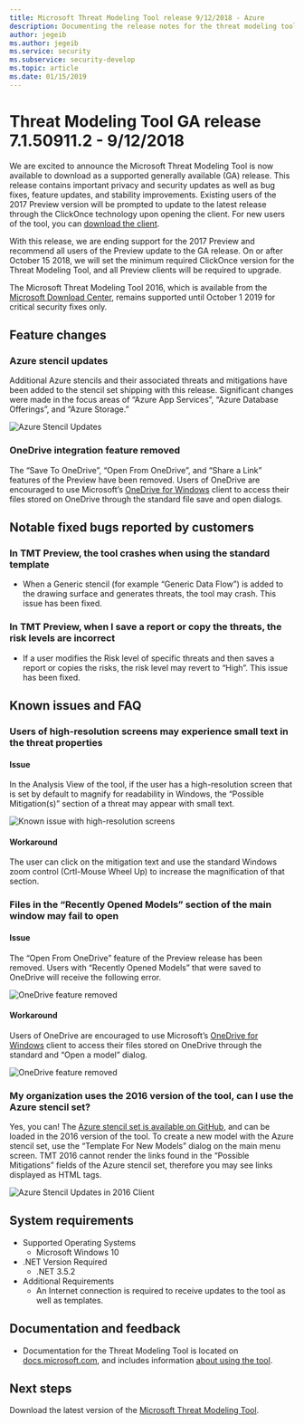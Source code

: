 ```yaml
---
title: Microsoft Threat Modeling Tool release 9/12/2018 - Azure
description: Documenting the release notes for the threat modeling tool
author: jegeib
ms.author: jegeib
ms.service: security
ms.subservice: security-develop
ms.topic: article
ms.date: 01/15/2019
---
```


# Threat Modeling Tool GA release 7.1.50911.2 - 9/12/2018

We are excited to announce the Microsoft Threat Modeling Tool is now available to download as a supported generally available (GA) release. This release contains important privacy and security updates as well as bug fixes, feature updates, and stability improvements. Existing users of the 2017 Preview version will be prompted to update to the latest release through the ClickOnce technology upon opening the client. For new users of the tool, you can [download the client](https://aka.ms/threatmodelingtool).

With this release, we are ending support for the 2017 Preview and recommend all users of the Preview update to the GA release. On or after October 15 2018, we will set the minimum required ClickOnce version for the Threat Modeling Tool, and all Preview clients will be required to upgrade.

The Microsoft Threat Modeling Tool 2016, which is available from the [Microsoft Download Center](https://www.microsoft.com/en-us/download/details.aspx?id=49168), remains supported until October 1 2019 for critical security fixes only.

## Feature changes

### Azure stencil updates

Additional Azure stencils and their associated threats and mitigations have been added to the stencil set shipping with this release. Significant changes were made in the focus areas of “Azure App Services”, “Azure Database Offerings”, and “Azure Storage.”

![Azure Stencil Updates](./media/threat-modeling-tool-releases-71509112/tmt_azure_stencil_update-300x70.png)

### OneDrive integration feature removed

The “Save To OneDrive”, “Open From OneDrive”, and “Share a Link” features of the Preview have been removed. Users of OneDrive are encouraged to use Microsoft’s [OneDrive for Windows](https://onedrive.live.com/about/en-us/download/) client to access their files stored on OneDrive through the standard file save and open dialogs.

## Notable fixed bugs reported by customers

### In TMT Preview, the tool crashes when using the standard template

- When a Generic stencil (for example “Generic Data Flow”) is added to the drawing surface and generates threats, the tool may crash. This issue has been fixed.

### In TMT Preview, when I save a report or copy the threats, the risk levels are incorrect

- If a user modifies the Risk level of specific threats and then saves a report or copies the risks, the risk level may revert to “High”. This issue has been fixed.

## Known issues and FAQ

### Users of high-resolution screens may experience small text in the threat properties

#### Issue

In the Analysis View of the tool, if the user has a high-resolution screen that is set by default to magnify for readability in Windows, the “Possible Mitigation(s)” section of a threat may appear with small text.

![Known issue with high-resolution screens](./media/threat-modeling-tool-releases-71509112/tmt_screen_resolution-300x153.png)

#### Workaround

The user can click on the mitigation text and use the standard Windows zoom control (Crtl-Mouse Wheel Up) to increase the magnification of that section.

### Files in the “Recently Opened Models” section of the main window may fail to open

#### Issue

The “Open From OneDrive” feature of the Preview release has been removed. Users with “Recently Opened Models” that were saved to OneDrive will receive the following error.

![OneDrive feature removed](./media/threat-modeling-tool-releases-71509112/tmt_save_error-300x131.png)

#### Workaround

Users of OneDrive are encouraged to use Microsoft’s [OneDrive for Windows](https://onedrive.live.com/about/en-us/download/) client to access their files stored on OneDrive through the standard and “Open a model” dialog.

![OneDrive feature removed](./media/threat-modeling-tool-releases-71509112/tmt_save_onedrive-300x149.png)

### My organization uses the 2016 version of the tool, can I use the Azure stencil set?

Yes, you can! The [Azure stencil set is available on GitHub](https://github.com/Microsoft/threat-modeling-templates/), and can be loaded in the 2016 version of the tool. To create a new model with the Azure stencil set, use the “Template For New Models” dialog on the main menu screen. TMT 2016 cannot render the links found in the “Possible Mitigations” fields of the Azure stencil set, therefore you may see links displayed as HTML tags.

![Azure Stencil Updates in 2016 Client](./media/threat-modeling-tool-releases-71509112/tmt_azure_stencils-300x212.png)

## System requirements

- Supported Operating Systems
  - Microsoft Windows 10
- .NET Version Required
  - .NET 3.5.2
- Additional Requirements
  - An Internet connection is required to receive updates to the tool as well as templates.

## Documentation and feedback

- Documentation for the Threat Modeling Tool is located on [docs.microsoft.com](threat-modeling-tool.md), and includes information [about using the tool](threat-modeling-tool-getting-started.md).

## Next steps

Download the latest version of the [Microsoft Threat Modeling Tool](https://aka.ms/threatmodelingtool).
